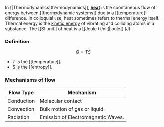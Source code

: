 In [[Thermodynamics\|thermodynamics]], [**heat**](https://en.wikipedia.org/wiki/Heat) is the spontaneous flow of energy between [[thermodynamic systems]] due to a [[temperature]] difference. In colloquial use, heat sometimes refers to thermal energy itself. Thermal energy is the [kinetic energy](https://en.wikipedia.org/wiki/Kinetic_energy "Kinetic energy") of vibrating and colliding atoms in a substance.
The [[SI unit]] of heat is a [[Joule (Unit)\|joule]] (J).

### Definition
$$Q = TS$$
 - $T$ is the [[temperature]].
 - S is the [[entropy]].

### Mechanisms of flow
Flow Type | Mechanism
----- | -----
Conduction | Molecular contact
Convection | Bulk motion of gas or liquid.
Radiation | Emission of Electromagnetic Waves.
